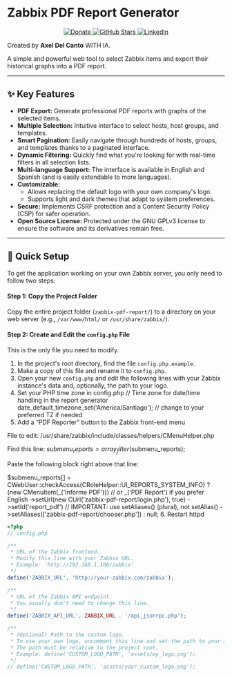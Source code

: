 


# Zabbix PDF Report Generator

<p align="center">
  <a href="https://paypal.me/axel250r">
    <img alt="Donate" src="https://img.shields.io/badge/Donate-PayPal-00457C?logo=paypal&logoColor=white">
  </a>
  <a href="https://github.com/axel250r/zabbix-pdf-report-6.0/stargazers">
    <img alt="GitHub Stars" src="https://img.shields.io/github/stars/axel250r/zabbix-pdf-report-6.0.svg?style=social&logo=github&cacheSeconds=60&_v=9">
  </a>
  <a href="https://www.linkedin.com/in/axel-del-canto-del-canto-4ba643186/">
    <img alt="LinkedIn" src="https://img.shields.io/badge/LinkedIn-Axel%20Del%20Canto-0A66C2?logo=linkedin&logoColor=white">
  </a>
</p>




Created by **Axel Del Canto** WITH IA.

A simple and powerful web tool to select Zabbix items and export their historical graphs into a PDF report.

---

## ✨ Key Features

* **PDF Export:** Generate professional PDF reports with graphs of the selected items.
* **Multiple Selection:** Intuitive interface to select hosts, host groups, and templates.
* **Smart Pagination:** Easily navigate through hundreds of hosts, groups, and templates thanks to a paginated interface.
* **Dynamic Filtering:** Quickly find what you're looking for with real-time filters in all selection lists.
* **Multi-language Support:** The interface is available in English and Spanish (and is easily extendable to more languages).
* **Customizable:**
    * Allows replacing the default logo with your own company's logo.
    * Supports light and dark themes that adapt to system preferences.
* **Secure:** Implements CSRF protection and a Content Security Policy (CSP) for safer operation.
* **Open Source License:** Protected under the GNU GPLv3 license to ensure the software and its derivatives remain free.

---

## 🚀 Quick Setup

To get the application working on your own Zabbix server, you only need to follow two steps:

#### **Step 1: Copy the Project Folder**

Copy the entire project folder (`zabbix-pdf-report/`) to a directory on your web server (e.g., `/var/www/html/` or `/usr/share/zabbix/`).

#### **Step 2: Create and Edit the `config.php` File**

This is the only file you need to modify.

1.  In the project's root directory, find the file `config.php.example`.
2.  Make a copy of this file and rename it to `config.php`.
3.  Open your new `config.php` and edit the following lines with your Zabbix instance's data and, optionally, the path to your logo.
4.  Set your PHP time zone in config.php
   // Time zone for date/time handling in the report generator
date_default_timezone_set('America/Santiago');  // change to your preferred TZ if needed
5.  Add a “PDF Reporter” button to the Zabbix front-end menu

File to edit: /usr/share/zabbix/include/classes/helpers/CMenuHelper.php

Find this line: $submenu_reports = array_filter($submenu_reports);

Paste the following block right above that line:

$submenu_reports[] = CWebUser::checkAccess(CRoleHelper::UI_REPORTS_SYSTEM_INFO)
    ? (new CMenuItem(_('Informe PDF')))  // or _('PDF Report') if you prefer English
        ->setUrl(new CUrl('zabbix-pdf-report/login.php'), true)
        ->setId('report_pdf')
        // IMPORTANT: use setAliases() (plural), not setAlias()
        ->setAliases(['zabbix-pdf-report/chooser.php'])
    : null;
 6. Restart httpd

```php
<?php
// config.php

/**
 * URL of the Zabbix frontend.
 * Modify this line with your Zabbix URL.
 * Example: 'http://192.168.1.100/zabbix'
 */
define('ZABBIX_URL', 'http://your-zabbix.com/zabbix');

/**
 * URL of the Zabbix API endpoint.
 * You usually don't need to change this line.
 */
define('ZABBIX_API_URL', ZABBIX_URL . '/api_jsonrpc.php');

/**
 * (Optional) Path to the custom logo.
 * To use your own logo, uncomment this line and set the path to your image file.
 * The path must be relative to the project root.
 * Example: define('CUSTOM_LOGO_PATH', 'assets/my_logo.png');
 */
// define('CUSTOM_LOGO_PATH', 'assets/your_custom_logo.png');

